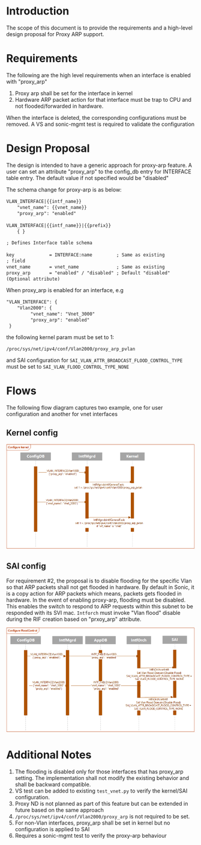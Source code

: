 
# Introduction

The scope of this document is to provide the requirements and a high-level design proposal for Proxy ARP support. 

# Requirements

The following are the high level requirements when an interface is enabled with "proxy_arp"

1. Proxy arp shall be set for the interface in kernel
2. Hardware ARP packet action for that interface must be trap to CPU and not flooded/forwarded in hardware.

When the interface is deleted, the corresponding configurations must be removed. A VS and sonic-mgmt test is required to validate the configuration

# Design Proposal

The design is intended to have a generic approach for proxy-arp feature. A user can set an attribute "proxy_arp" to the config_db entry for INTERFACE table entry. The default value if not specified would be "disabled"

The schema change for proxy-arp is as below:

```   
VLAN_INTERFACE|{{intf_name}} 
    "vnet_name": {{vnet_name}}
    "proxy_arp": "enabled"
          
VLAN_INTERFACE|{{intf_name}}|{{prefix}}  
    { }
```
```
; Defines Interface table schema

key             = INTERFACE:name         ; Same as existing
; field
vnet_name       = vnet_name              ; Same as existing
proxy_arp       = "enabled" / "disabled" ; Default "disabled" (Optional attribute)
```    

When proxy_arp is enabled for an interface, e.g

    "VLAN_INTERFACE": {
        "Vlan2000": {
             "vnet_name": "Vnet_3000"
             "proxy_arp": "enabled"
	 }

the following kernel param must be set to 1:

```
/proc/sys/net/ipv4/conf/Vlan2000/proxy_arp_pvlan
```

and SAI configuration for ```SAI_VLAN_ATTR_BROADCAST_FLOOD_CONTROL_TYPE``` must be set to ```SAI_VLAN_FLOOD_CONTROL_TYPE_NONE```

# Flows

The following flow diagram captures two example, one for user configuration and another for vnet interfaces

## Kernel config

![](https://github.com/sonic-net/SONiC/blob/master/images/vxlan_hld/proxy_arp_kernel.png)

## SAI config

For requirement #2, the proposal is to disable flooding for the specific Vlan so that ARP packets shall not get flooded in hardware.
By default in Sonic, it is a copy action for ARP packets which means, packets gets flooded in hardware. In the event of enabling proxy-arp, flooding must be disabled. This enables the switch to respond to ARP requests within this subnet to be responded with its SVI mac. ```Intforch``` must invoke "Vlan flood" disable during the RIF creation based on "prxoy_arp" attribute.

![](https://github.com/sonic-net/SONiC/blob/master/images/vxlan_hld/proxy_arp_flood.png)

# Additional Notes
1. The flooding is disabled only for those interfaces that has proxy_arp setting. The implementation shall not modify the existing behavior and shall be backward compatible. 
2. VS test can be added to existing ```test_vnet.py``` to verify the kernel/SAI configuration.
3. Proxy ND is not planned as part of this feature but can be extended in future based on the same approach
4. ```/proc/sys/net/ipv4/conf/Vlan2000/proxy_arp``` is not required to be set.
5. For non-Vlan interfaces, proxy_arp shall be set in kernel but no configuration is applied to SAI
6. Requires a sonic-mgmt test to verify the proxy-arp behaviour
